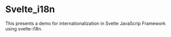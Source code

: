 # Svelte_i18n
This presents a demo for internationalization in Svelte JavaScrip Framework using svelte-i18n. 
